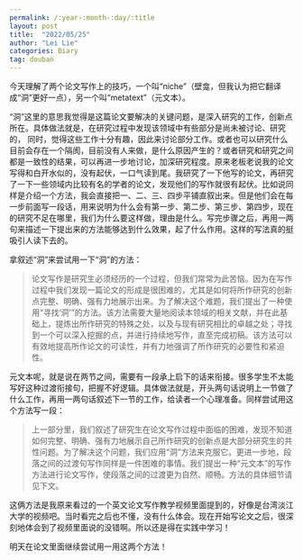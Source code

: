 ```yaml
---
permalink: /:year-:month-:day/:title
layout: post
title:  "2022/05/25"
author: "Lei Lie"
categories: Diary
tag: douban
---
```

今天理解了两个论文写作上的技巧，一个叫“niche”（壁龛，但我认为把它翻译成“洞”更好一点），另一个叫“metatext”（元文本）。

“洞”这里的意思我觉得是这篇论文要解决的关键问题，是深入研究的工作，创新点所在。具体做法就是，在研究过程中发现该领域中有些部分是尚未被讨论、研究的， 同时，觉得这些工作十分有趣，因此来讨论部分工作。或者也可以研究什么目前会存在一个隔阂，目前没有人来做，是什么原因产生的？或者研究和研究之间都是一致性的结果，可以再进一步地讨论，加深研究程度。原来老板老说我的论文写得和白开水似的，没有起伏，一口气读到尾。我研究了一下他写的论文，再研究了一下一些领域内比较有名的学者的论文，发现他们的写作就很有起伏。比如说同样是介绍一个方法，我会直接把一、二、三、四步平铺直叙出来。但是他们会在每一步前面写一段话，用来说明为什么会有第一步、第二步、第三步、第四步，现在的研究不足在哪里，我们为什么要这样做，理由是什么。写完步骤之后，再用一两句来描述一下提出来的方法能够达到什么效果，起了什么作用。这样的写法真的挺吸引人读下去的。

拿叙述“洞”来尝试用一下“洞”的方法：

> 论文写作是研究生必须经历的一个过程，但我们常常为此苦恼。因为在写作过程中我们发现一篇论文的形成是很困难的，尤其是如何将所作研究的创新点完整、明确、强有力地展示出来。为了解决这个难题，我们提出了一种使用“寻找‘洞’”的方法。该方法需要大量地阅读本领域的相关文献，并在此基础上，提炼出所作研究的特殊之处，以及与现有研究相比的卓越之处；寻找到一个可以深入挖掘的点，并进行持续地写作，直至完成初稿。该方法可以有效地提高所作论文的可读性，并有力地强调了所作研究的必要性和紧迫性。

元文本呢，就是说在两节之间，需要有一段承上启下的话来衔接。很多学生不太能写好这种过渡衔接句，把握不好逻辑。具体做法就是，开头两句话说明上一节做了什么工作，再用一两句话叙述下一节的工作，给读者一个心理准备。同样尝试用这个方法写一段：

> 上一部分里，我们叙述了研究生在论文写作过程中面临的困难，发现不知道如何完整、明确、强有力地展示自己所作研究的创新点是大部分研究生的共性问题。为了解决这个问题，我们应用“洞”方法来克服它。更进一步地，段落之间的过渡句写作同样是一件困难的事情。我们提出一种“元文本”的写作方法进行论文写作，使段落之间的过渡更为自然、顺畅。方法的具体细节请见下文。

这俩方法是我原来看过的一个英文论文写作教学视频里面提到的，好像是台湾淡江大学的视频吧。当时看完之后也不懂，没有什么体会。现在开始写论文之后，很深刻地体会到了视频里面说的没错啊。所以还是得在实践中学习！

明天在论文里面继续尝试用一用这两个方法！